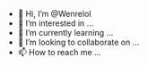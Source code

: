 - 👋 Hi, I’m @Wenrelol
- 👀 I’m interested in ...
- 🌱 I’m currently learning ...
- 💞️ I’m looking to collaborate on ...
- 📫 How to reach me ...

<!---
Wenrelol/Wenrelol is a ✨ special ✨ repository because its `README.md` (this file) appears on your GitHub profile.
You can click the Preview link to take a look at your changes.
--->
